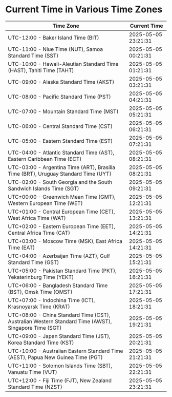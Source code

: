 # Current Time in Various Time Zones

| Time Zone | Current Time |
|-----------|--------------|
| UTC-12:00 - Baker Island Time (BIT) | 2025-05-05 23:21:31 |
| UTC-11:00 - Niue Time (NUT), Samoa Standard Time (SST) | 2025-05-05 00:21:31 |
| UTC-10:00 - Hawaii-Aleutian Standard Time (HAST), Tahiti Time (TAHT) | 2025-05-05 01:21:31 |
| UTC-09:00 - Alaska Standard Time (AKST) | 2025-05-05 03:21:31 |
| UTC-08:00 - Pacific Standard Time (PST) | 2025-05-05 04:21:31 |
| UTC-07:00 - Mountain Standard Time (MST) | 2025-05-05 05:21:31 |
| UTC-06:00 - Central Standard Time (CST) | 2025-05-05 06:21:31 |
| UTC-05:00 - Eastern Standard Time (EST) | 2025-05-05 07:21:31 |
| UTC-04:00 - Atlantic Standard Time (AST), Eastern Caribbean Time (ECT) | 2025-05-05 08:21:31 |
| UTC-03:00 - Argentina Time (ART), Brasília Time (BRT), Uruguay Standard Time (UYT) | 2025-05-05 08:21:31 |
| UTC-02:00 - South Georgia and the South Sandwich Islands Time (SGT) | 2025-05-05 09:21:31 |
| UTC±00:00 - Greenwich Mean Time (GMT), Western European Time (WET) | 2025-05-05 12:21:31 |
| UTC+01:00 - Central European Time (CET), West Africa Time (WAT) | 2025-05-05 13:21:31 |
| UTC+02:00 - Eastern European Time (EET), Central Africa Time (CAT) | 2025-05-05 14:21:31 |
| UTC+03:00 - Moscow Time (MSK), East Africa Time (EAT) | 2025-05-05 14:21:31 |
| UTC+04:00 - Azerbaijan Time (AZT), Gulf Standard Time (GST) | 2025-05-05 15:21:31 |
| UTC+05:00 - Pakistan Standard Time (PKT), Yekaterinburg Time (YEKT) | 2025-05-05 16:21:31 |
| UTC+06:00 - Bangladesh Standard Time (BST), Omsk Time (OMST) | 2025-05-05 17:21:31 |
| UTC+07:00 - Indochina Time (ICT), Krasnoyarsk Time (KRAT) | 2025-05-05 18:21:31 |
| UTC+08:00 - China Standard Time (CST), Australian Western Standard Time (AWST), Singapore Time (SGT) | 2025-05-05 19:21:31 |
| UTC+09:00 - Japan Standard Time (JST), Korea Standard Time (KST) | 2025-05-05 20:21:31 |
| UTC+10:00 - Australian Eastern Standard Time (AEST), Papua New Guinea Time (PGT) | 2025-05-05 21:21:31 |
| UTC+11:00 - Solomon Islands Time (SBT), Vanuatu Time (VUT) | 2025-05-05 22:21:31 |
| UTC+12:00 - Fiji Time (FJT), New Zealand Standard Time (NZST) | 2025-05-05 23:21:31 |
